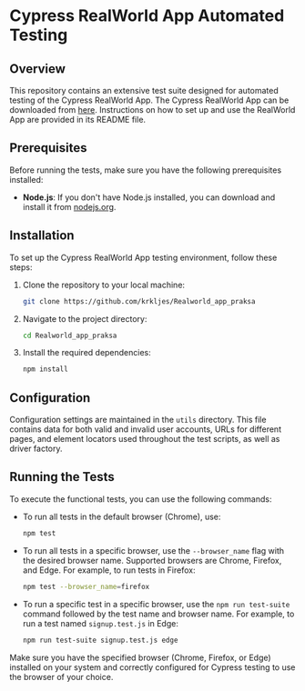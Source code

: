 # Cypress RealWorld App Automated Testing

## Overview

This repository contains an extensive test suite designed for automated testing of the Cypress RealWorld App. The Cypress RealWorld App can be downloaded from [here](https://github.com/cypress-io/cypress-realworld-app). Instructions on how to set up and use the RealWorld App are provided in its README file.

## Prerequisites

Before running the tests, make sure you have the following prerequisites installed:

- **Node.js**: If you don't have Node.js installed, you can download and install it from [nodejs.org](https://nodejs.org/).

## Installation

To set up the Cypress RealWorld App testing environment, follow these steps:

1. Clone the repository to your local machine:

    ```bash
    git clone https://github.com/krkljes/Realworld_app_praksa
    ```

2. Navigate to the project directory:

    ```bash
    cd Realworld_app_praksa
    ```

3. Install the required dependencies:

    ```bash
    npm install
    ```

## Configuration

Configuration settings are maintained in the `utils` directory. This file contains data for both valid and invalid user accounts, URLs for different pages, and element locators used throughout the test scripts, as well as driver factory.

## Running the Tests

To execute the functional tests, you can use the following commands:

- To run all tests in the default browser (Chrome), use:

    ```bash
    npm test
    ```

- To run all tests in a specific browser, use the `--browser_name` flag with the desired browser name. Supported browsers are Chrome, Firefox, and Edge. For example, to run tests in Firefox:

    ```bash
    npm test --browser_name=firefox
    ```

- To run a specific test in a specific browser, use the `npm run test-suite` command followed by the test name and browser name. For example, to run a test named `signup.test.js` in Edge:

    ```bash
    npm run test-suite signup.test.js edge
    ```

Make sure you have the specified browser (Chrome, Firefox, or Edge) installed on your system and correctly configured for Cypress testing to use the browser of your choice.